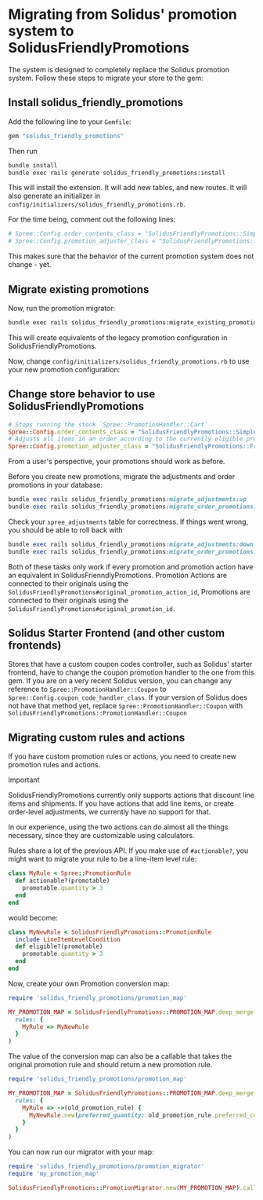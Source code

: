 # Migrating from Solidus' promotion system to SolidusFriendlyPromotions

The system is designed to completely replace the Solidus promotion system. Follow these steps to migrate your store to the gem:

## Install solidus_friendly_promotions

Add the following line to your `Gemfile`:

```rb
gem "solidus_friendly_promotions"
```

Then run

```sh
bundle install
bundle exec rails generate solidus_friendly_promotions:install
```

This will install the extension. It will add new tables, and new routes. It will also generate an initializer in `config/initializers/solidus_friendly_promotions.rb`.

For the time being, comment out the following lines:

```rb
# Spree::Config.order_contents_class = "SolidusFriendlyPromotions::SimpleOrderContents"
# Spree::Config.promotion_adjuster_class = "SolidusFriendlyPromotions::FriendlyPromotionAdjuster"
```

This makes sure that the behavior of the current promotion system does not change - yet.

## Migrate existing promotions

Now, run the promotion migrator:

```sh
bundle exec rails solidus_friendly_promotions:migrate_existing_promotions
```

This will create equivalents of the legacy promotion configuration in SolidusFriendlyPromotions.

Now, change `config/initializers/solidus_friendly_promotions.rb` to use your new promotion configuration:

## Change store behavior to use SolidusFriendlyPromotions

```rb
# Stops running the stock `Spree::PromotionHandler::Cart`
Spree::Config.order_contents_class = "SolidusFriendlyPromotions::SimpleOrderContents"
# Adjusts all items in an order according to the currently eligible promotions
Spree::Config.promotion_adjuster_class = "SolidusFriendlyPromotions::FriendlyPromotionAdjuster"
```

From a user's perspective, your promotions should work as before.

Before you create new promotions, migrate the adjustments and order promotions in your database:

```rb
bundle exec rails solidus_friendly_promotions:migrate_adjustments:up
bundle exec rails solidus_friendly_promotions:migrate_order_promotions:up

```

Check your `spree_adjustments` table for correctness. If things went wrong, you should be able to roll back with

```rb
bundle exec rails solidus_friendly_promotions:migrate_adjustments:down
bundle exec rails solidus_friendly_promotions:migrate_order_promotions:down
```

Both of these tasks only work if every promotion and promotion action have an equivalent in SolidusFrienndlyPromotions. Promotion Actions are connected to their originals using the `SolidusFriendlyPromotions#original_promotion_action_id`, Promotions are connected to their originals using the  `SolidusFriendlyPromotions#original_promotion_id`.

## Solidus Starter Frontend (and other custom frontends)

Stores that have a custom coupon codes controller, such as Solidus' starter frontend, have to change the coupon promotion handler to the one from this gem. If you are on a very recent Solidus version, you can change any reference to `Spree::PromotionHandler::Coupon` to `Spree::Config.coupon_code_handler_class`. If your version of Solidus does not have that method yet, replace `Spree::PromotionHandler::Coupon` with `SolidusFriendlyPromotions::PromotionHandler::Coupon`

## Migrating custom rules and actions

If you have custom promotion rules or actions, you need to create new promotion rules and actions.

> [!IMPORTANT]
> SolidusFriendlyPromotions currently only supports actions that discount line items and shipments. If you have actions that add line items, or create order-level adjustments, we currently have no support for that.

In our experience, using the two actions can do almost all the things necessary, since they are customizable using calculators.

Rules share a lot of the previous API. If you make use of `#actionable?`, you might want to migrate your rule to be a line-item level rule:

```rb
class MyRule < Spree::PromotionRule
  def actionable?(promotable)
    promotable.quantity > 3
  end
end
```

would become:

```rb
class MyNewRule < SolidusFriendlyPromotions::PromotionRule
  include LineItemLevelCondition
  def eligible?(promotable)
    promotable.quantity > 3
  end
end
```

Now, create your own Promotion conversion map:

```rb
require 'solidus_friendly_promotions/promotion_map'

MY_PROMOTION_MAP = SolidusFriendlyPromotions::PROMOTION_MAP.deep_merge(
  rules: {
    MyRule => MyNewRule
  }
)
```

The value of the conversion map can also be a callable that takes the original promotion rule and should return a new promotion rule.

```rb
require 'solidus_friendly_promotions/promotion_map'

MY_PROMOTION_MAP = SolidusFriendlyPromotions::PROMOTION_MAP.deep_merge(
  rules: {
    MyRule => ->(old_promotion_rule) {
      MyNewRule.new(preferred_quantity: old_promotion_rule.preferred_count)
    }
  }
)
```

You can now run our migrator with your map:

```rb
require 'solidus_friendly_promotions/promotion_migrator'
require 'my_promotion_map'

SolidusFriendlyPromotions::PromotionMigrator.new(MY_PROMOTION_MAP).call
```
